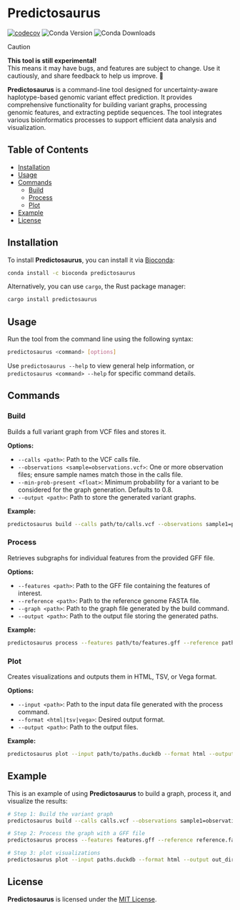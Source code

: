 # Predictosaurus

[![codecov](https://codecov.io/gh/fxwiegand/predictosaurus/graph/badge.svg?token=OSD3PSBS4L)](https://codecov.io/gh/fxwiegand/predictosaurus)
![Conda Version](https://img.shields.io/conda/v/bioconda/predictosaurus?label=bioconda)
![Conda Downloads](https://img.shields.io/conda/d/bioconda/predictosaurus?label=downloads)

> [!CAUTION]
> **This tool is still experimental!**  
> This means it may have bugs, and features are subject to change. Use it cautiously, and share feedback to help us improve. 🧪


**Predictosaurus** is a command-line tool designed for uncertainty-aware haplotype-based genomic variant effect prediction. It provides comprehensive functionality for building variant graphs, processing genomic features, and extracting peptide sequences. The tool integrates various bioinformatics processes to support efficient data analysis and visualization.

## Table of Contents

- [Installation](#installation)
- [Usage](#usage)
- [Commands](#commands)
    - [Build](#build)
    - [Process](#process)
    - [Plot](#plot)
- [Example](#example)
- [License](#license)

## Installation

To install **Predictosaurus**, you can install it via [Bioconda](https://bioconda.github.io/):

```bash
conda install -c bioconda predictosaurus
```

Alternatively, you can use `cargo`, the Rust package manager:

```bash
cargo install predictosaurus
```

## Usage

Run the tool from the command line using the following syntax:

```bash
predictosaurus <command> [options]
```

Use `predictosaurus --help` to view general help information, or `predictosaurus <command> --help` for specific command details.

## Commands

### Build

Builds a full variant graph from VCF files and stores it.

**Options:**

- `--calls <path>`: Path to the VCF calls file.
- `--observations <sample=observations.vcf>`: One or more observation files; ensure sample names match those in the calls file.
- `--min-prob-present <float>`: Minimum probability for a variant to be considered for the graph generation. Defaults to 0.8.
- `--output <path>`: Path to store the generated variant graphs.

**Example:**

```bash
predictosaurus build --calls path/to/calls.vcf --observations sample1=path/to/observations1.vcf sample2=path/to/observations2.vcf --min-prob-present 0.65 --output path/to/output/graphs.duckdb
```

### Process

Retrieves subgraphs for individual features from the provided GFF file.

**Options:**

- `--features <path>`: Path to the GFF file containing the features of interest.
- `--reference <path>`: Path to the reference genome FASTA file.
- `--graph <path>`: Path to the graph file generated by the build command.
- `--output <path>`: Path to the output file storing the generated paths.

**Example:**

```bash
predictosaurus process --features path/to/features.gff --reference path/to/reference.fasta --graph path/to/graph.duckdb --output path/to/output/paths.duckdb
```

### Plot

Creates visualizations and outputs them in HTML, TSV, or Vega format.

**Options:**

- `--input <path>`: Path to the input data file generated with the process command.
- `--format <html|tsv|vega>`: Desired output format.
- `--output <path>`: Path to the output files.

**Example:**

```bash
predictosaurus plot --input path/to/paths.duckdb --format html --output path/to/output.html
```

## Example

This is an example of using **Predictosaurus** to build a graph, process it, and visualize the results:

```bash
# Step 1: Build the variant graph
predictosaurus build --calls calls.vcf --observations sample1=observations1.vcf sample2=observations2.vcf --output graphs.duckdb

# Step 2: Process the graph with a GFF file
predictosaurus process --features features.gff --reference reference.fasta --graph graphs.duckdb --output paths.duckdb

# Step 3: plot visualizations
predictosaurus plot --input paths.duckdb --format html --output out_dir/
```

## License

**Predictosaurus** is licensed under the [MIT License](LICENSE).
